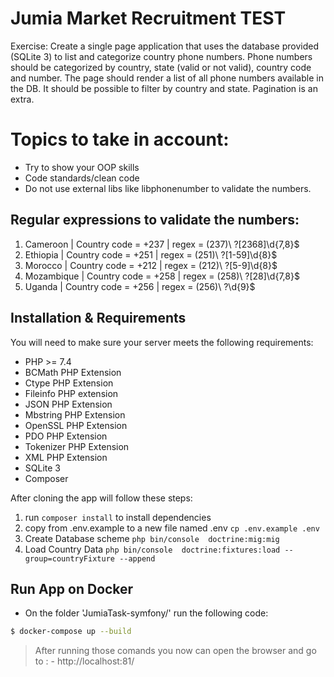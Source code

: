 # Jumia Market Recruitment TEST

Exercise:
Create a single page application that uses the database provided (SQLite 3) to list and
categorize country phone numbers.
Phone numbers should be categorized by country, state (valid or not valid), country code and
number.
The page should render a list of all phone numbers available in the DB. It should be possible to
filter by country and state. Pagination is an extra.

# Topics to take in account:
- Try to show your OOP skills
- Code standards/clean code
- Do not use external libs like libphonenumber to validate the numbers.


## Regular expressions to validate the numbers:

1. Cameroon | Country code = +237 | regex = \(237\)\ ?[2368]\d{7,8}$
2. Ethiopia | Country code = +251 | regex = \(251\)\ ?[1-59]\d{8}$
3. Morocco | Country code = +212 | regex = \(212\)\ ?[5-9]\d{8}$
4. Mozambique | Country code = +258 | regex = \(258\)\ ?[28]\d{7,8}$
5. Uganda | Country code = +256 | regex = \(256\)\ ?\d{9}$

## Installation & Requirements

You will need to make sure your server meets the following requirements:

- PHP >= 7.4
- BCMath PHP Extension
- Ctype PHP Extension
- Fileinfo PHP extension
- JSON PHP Extension
- Mbstring PHP Extension
- OpenSSL PHP Extension
- PDO PHP Extension
- Tokenizer PHP Extension
- XML PHP Extension 
- SQLite 3
- Composer

After cloning the app will follow these steps:

1. run `composer install` to install dependencies
2. copy from .env.example to a new file named .env `cp .env.example .env`
3. Create Database scheme `php bin/console  doctrine:mig:mig`
4. Load Country Data `php bin/console  doctrine:fixtures:load --group=countryFixture --append`

## Run App on Docker
- On the folder 'JumiaTask-symfony/' run the following code:
```sh
$ docker-compose up --build
```
> After running those comands you now can open the browser and go to : - http://localhost:81/

